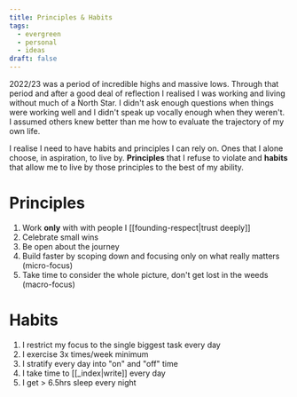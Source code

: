 ```yaml
---
title: Principles & Habits
tags:
  - evergreen
  - personal
  - ideas
draft: false
---
```

2022/23 was a period of incredible highs and massive lows. Through that period and after a good deal of reflection I realised I was working and living without much of a North Star. I didn't ask enough questions when things were working well and I didn't speak up vocally enough when they weren't. I assumed others knew better than me how to evaluate the trajectory of my own life. 

I realise I need to have habits and principles I can rely on. Ones that I alone choose, in aspiration, to live by. **Principles** that I refuse to violate and **habits** that allow me to live by those principles to the best of my ability.

# Principles

1. Work **only** with with people I [[founding-respect|trust deeply]]
2. Celebrate small wins
3. Be open about the journey 
4. Build faster by scoping down and focusing only on what really matters (micro-focus)
5. Take time to consider the whole picture, don't get lost in the weeds (macro-focus)

# Habits

1. I restrict my focus to the single biggest task every day
2. I exercise 3x times/week minimum
3. I stratify every day into "on" and "off" time
4. I take time to [[_index|write]] every day
5. I get > 6.5hrs sleep every night

